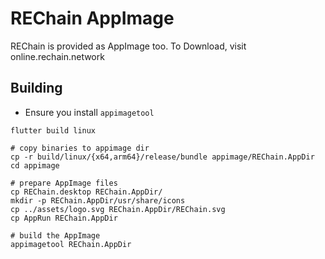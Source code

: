 # REChain AppImage

REChain is provided as AppImage too. To Download, visit online.rechain.network

## Building

- Ensure you install `appimagetool`

```shell
flutter build linux

# copy binaries to appimage dir
cp -r build/linux/{x64,arm64}/release/bundle appimage/REChain.AppDir
cd appimage

# prepare AppImage files
cp REChain.desktop REChain.AppDir/
mkdir -p REChain.AppDir/usr/share/icons
cp ../assets/logo.svg REChain.AppDir/REChain.svg
cp AppRun REChain.AppDir

# build the AppImage
appimagetool REChain.AppDir
```
